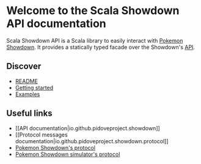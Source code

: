 # Welcome to the Scala Showdown API documentation

Scala Showdown API is a Scala library to easily interact with [Pokemon Showdown](https://pokemonshowdown.com/). It provides a statically typed facade over the Showdown's [API](https://github.com/smogon/pokemon-showdown/blob/master/PROTOCOL.md).

## Discover

- [README](https://github.com/pidoveproject/scala-showdown-api/)
- [Getting started](getting-started.md)
- [Examples](https://github.com/pidoveproject/scala-showdown-api/tree/main/examples)

## Useful links

- [[API documentation|io.github.pidoveproject.showdown]]
- [[Protocol messages documentation|io.github.pidoveproject.showdown.protocol]]
- [Pokemon Showdown's protocol](https://github.com/smogon/pokemon-showdown/blob/master/PROTOCOL.md)
- [Pokemon Showdown simulator's protocol](https://github.com/smogon/pokemon-showdown/blob/master/sim/SIM-PROTOCOL.md)
